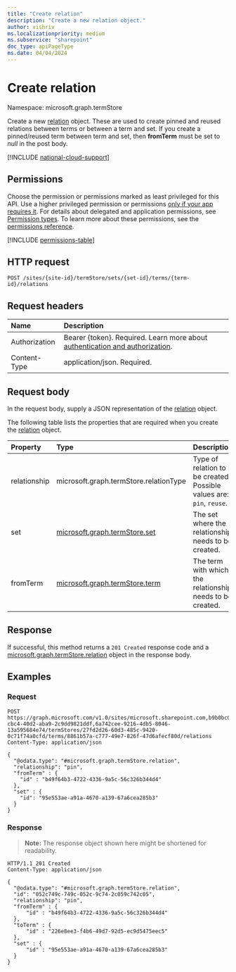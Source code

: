 ```yaml
---
title: "Create relation"
description: "Create a new relation object."
author: vishriv
ms.localizationpriority: medium
ms.subservice: "sharepoint"
doc_type: apiPageType
ms.date: 04/04/2024
---
```


# Create relation
Namespace: microsoft.graph.termStore

Create a new [relation](../resources/termstore-relation.md) object. These are used to create pinned and reused relations between terms or between a term and set. If you create a pinned/reused term between term and set, then **fromTerm**  must be set to *null* in the post body.

[!INCLUDE [national-cloud-support](../../includes/all-clouds.md)]

## Permissions
Choose the permission or permissions marked as least privileged for this API. Use a higher privileged permission or permissions [only if your app requires it](/graph/permissions-overview#best-practices-for-using-microsoft-graph-permissions). For details about delegated and application permissions, see [Permission types](/graph/permissions-overview#permission-types). To learn more about these permissions, see the [permissions reference](/graph/permissions-reference).

<!-- { "blockType": "permissions", "name": "termstore_relation_post" } -->
[!INCLUDE [permissions-table](../includes/permissions/termstore-relation-post-permissions.md)]


## HTTP request

<!-- {
  "blockType": "ignored"
}
-->
``` http
POST /sites/{site-id}/termStore/sets/{set-id}/terms/{term-id}/relations
```

## Request headers
|Name|Description|
|:---|:---|
|Authorization|Bearer {token}. Required. Learn more about [authentication and authorization](/graph/auth/auth-concepts).|
|Content-Type|application/json. Required.|

## Request body
In the request body, supply a JSON representation of the [relation](../resources/termstore-relation.md) object.

The following table lists the properties that are required when you create the [relation](../resources/termstore-relation.md) object.

|Property|Type|Description|
|:---|:---|:---|
|relationship|microsoft.graph.termStore.relationType|Type of relation to be created. Possible values are: `pin`, `reuse`.|
|set| [microsoft.graph.termStore.set](../resources/termstore-set.md)| The set where the relationship needs to be created.|
|fromTerm| [microsoft.graph.termStore.term](../resources/termstore-term.md) | The term with which the relationship needs to be created.|



## Response

If successful, this method returns a `201 Created` response code and a [microsoft.graph.termStore.relation](../resources/termstore-relation.md) object in the response body.

## Examples

### Request

<!-- {
  "blockType": "request",
  "name": "create_relation_from_1",
  "sampleKeys": ["microsoft.sharepoint.com,b9b0bc03-cbc4-40d2-aba9-2c9dd9821ddf,6a742cee-9216-4db5-8046-13a595684e74", "27fd2d26-60d3-485c-9420-0c71f74a0cfd", "8861b57a-c777-49e7-826f-47d6afecf80d"]
}
-->

``` http
POST https://graph.microsoft.com/v1.0/sites/microsoft.sharepoint.com,b9b0bc03-cbc4-40d2-aba9-2c9dd9821ddf,6a742cee-9216-4db5-8046-13a595684e74/termStores/27fd2d26-60d3-485c-9420-0c71f74a0cfd/terms/8861b57a-c777-49e7-826f-47d6afecf80d/relations
Content-Type: application/json

{
  "@odata.type": "#microsoft.graph.termStore.relation",
  "relationship": "pin",
  "fromTerm" : {
    "id" : "b49f64b3-4722-4336-9a5c-56c326b344d4"
  },
  "set" : {
    "id": "95e553ae-a91a-4670-a139-67a6cea285b3"
  }
}
```


### Response
>**Note:** The response object shown here might be shortened for readability.
<!-- {
  "blockType": "response",
  "truncated": true,
  "@odata.type": "microsoft.graph.termStore.relation"
}
-->
``` http
HTTP/1.1 201 Created
Content-Type: application/json

{
  "@odata.type": "#microsoft.graph.termStore.relation",
  "id": "052c749c-749c-052c-9c74-2c059c742c05",
  "relationship": "pin",
  "fromTerm" : {
      "id" : "b49f64b3-4722-4336-9a5c-56c326b344d4"
  },
  "toTerm" : {
      "id" : "226e8ee3-f4b6-49d7-92d5-ec9d5475eec5"
  },
  "set" : {
      "id" : "95e553ae-a91a-4670-a139-67a6cea285b3"
  }
}
```

<!--[microsoft.graph.termStore.set]: ../resources/termstore-set.md
[microsoft.graph.termStore.term]: ../resources/termstore-term.md
[microsoft.graph.termStore.relation]: ../resources/termstore-relation.md -->


<!--
{
  "type": "#page.annotation",
  "description": "Create a pinned term entity in termStore",
  "keywords": "term,termStore",
  "section": "documentation",
  "tocPath": "termStore/Pinned term",
  "suppressions": [
    "Error: microsoft.graph.microsoft.graph/sites:
      /sites/{var}/termStores/{var}/terms/{var}/relations
      Uri path requires navigating into unknown object hierarchy: missing property 'terms' on 'store'. Possible issues:
  	 1) Doc bug where 'terms' isn't defined on the resource.
  	 2) Doc bug where 'terms' is an example key and should instead be replaced with a placeholder like {item-id} or declared in the sampleKeys annotation.
  	 3) Doc bug where 'store' is supposed to be an entity type, but is being treated as a complex because it (and its ancestors) are missing the keyProperty annotation."
  ]
}
-->


